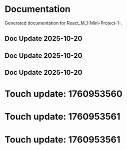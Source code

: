 # Documentation

Generated documentation for React_M_1-Mini-Project-1-.

## Doc Update 2025-10-20

## Doc Update 2025-10-20

## Doc Update 2025-10-20

# Touch update: 1760953560

# Touch update: 1760953561

# Touch update: 1760953561

